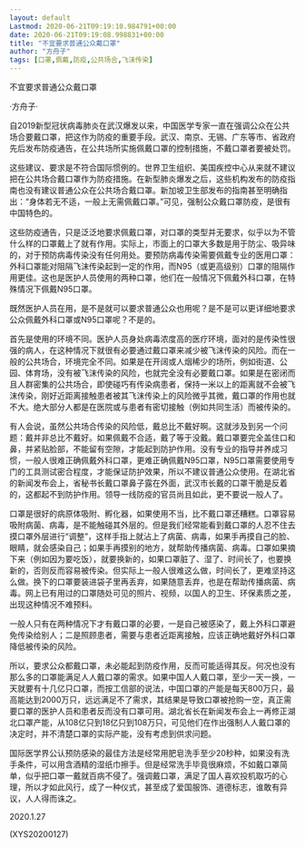 ```yaml
---
layout: default
Lastmod: 2020-06-21T09:19:10.984791+00:00
date: 2020-06-21T09:19:08.998831+00:00
title: "不宜要求普通公众戴口罩"
author: "方舟子"
tags: [口罩,佩戴,防疫,公共场合,飞沫传染]
---
```


不宜要求普通公众戴口罩

·方舟子·

自2019新型冠状病毒肺炎在武汉爆发以来，中国医学专家一直在强调公众在公共场合要戴口罩，把这作为防疫的重要手段。武汉、南京、无锡、广东等市、省政府先后发布防疫通告，在公共场所实施佩戴口罩的控制措施，不戴口罩者要被处罚。

这些建议、要求是不符合国际惯例的。世界卫生组织、美国疾控中心从来就不建议把在公共场合戴口罩作为防疫措施。在新型肺炎爆发之后，这些机构发布的防疫指南也没有建议普通公众在公共场合戴口罩。新加坡卫生部发布的指南甚至明确指出：“身体若无不适，一般上无需佩戴口罩。”可见，强制公众戴口罩防疫，是很有中国特色的。

这些防疫通告，只是泛泛地要求佩戴口罩，对口罩的类型并无要求，似乎以为不管什么样的口罩戴上了就有作用。实际上，市面上的口罩大多数是用于防尘、吸异味的，对于预防病毒传染没有任何用处。要预防病毒传染需要佩戴专业的医用口罩：外科口罩能对阻隔飞沫传染起到一定的作用，而N95（或更高级别）口罩的阻隔作用更佳。这也是医护人员使用的两种口罩，他们在一般情况下佩戴外科口罩，在特殊情况下佩戴N95口罩。

既然医护人员在用，是不是就可以要求普通公众也用呢？是不是可以更详细地要求公众佩戴外科口罩或N95口罩呢？不是的。

首先是使用的环境不同。医护人员身处病毒浓度高的医疗环境，面对的是传染性很强的病人，在这种情况下就很有必要通过戴口罩来减少被飞沫传染的风险。而在一般的公共场合，环境完全不同。如果是在开阔或人烟稀少的场所，例如街道、公园、体育场，没有被飞沫传染的风险，也就完全没有必要戴口罩。如果是在密闭而且人群密集的公共场合，即使碰巧有传染病患者，保持一米以上的距离就不会被飞沫传染，刚好近距离接触患者被其飞沫传染上的风险微乎其微，戴口罩的作用也就不大。绝大部分人都是在医院或与患者有密切接触（例如共同生活）而被传染的。

有人会说，虽然公共场合传染的风险低，戴总比不戴好啊。这就涉及到另一个问题：戴并非总比不戴好。如果佩戴不合适，戴了等于没戴。戴口罩要完全盖住口和鼻，并紧贴脸部，不能留有空隙，才能起到防护作用。没有专业的指导并养成习惯，一般人很难正确佩戴外科口罩，更难正确佩戴N95口罩，N95口罩需要使用专门的工具测试密合程度，才能保证防护效果，所以不建议普通公众使用。在湖北省的新闻发布会上，省秘书长戴口罩鼻子露在外面，武汉市长戴的口罩干脆是反着的，这都起不到防护作用。领导一线防疫的官员尚且如此，更不要说一般人了。

口罩是很好的病原体吸附、孵化器，如果使用不当，比不戴口罩还糟糕。口罩容易吸附病菌、病毒，是不能触碰其外层的。但是我们经常能看到戴口罩的人忍不住去摸口罩外层进行“调整”，这样手指上就沾上了病菌、病毒，如果手再摸自己的脸、眼睛，就会感染自己；如果手再摸别的地方，就帮助传播病菌、病毒。口罩如果摘下来（例如因为要吃饭），就要换新的，如果口罩脏了、湿了、时间长了，也要换新的，否则反而容易被传染。但实际上一般人很难这么做，时间长了，更难坚持这么做。换下的口罩要装进袋子里再丢弃，如果随意丢弃，也是在帮助传播病菌、病毒。网上已有用过的口罩随处可见的照片、视频，以国人的卫生、环保素质之差，出现这种情况不难预料。

一般人只有在两种情况下才有戴口罩的必要，一是自己被感染了，戴上外科口罩避免传染给别人；二是照顾患者，需要与患者近距离接触，应该正确地戴好外科口罩降低被传染的风险。

所以，要求公众都戴口罩，未必能起到防疫作用，反而可能适得其反。何况也没有那么多的口罩能满足人人戴口罩的需求。如果中国人人戴口罩，至少一天一换，一天就要有十几亿只口罩，而按工信部的说法，中国口罩的产能是每天800万只，最高能达到2000万只，远远满足不了需求，其结果是导致口罩被抢购一空，真正需要口罩的医护人员和患者反而没有口罩可用。湖北省长在新闻发布会上一再修正湖北口罩产能，从108亿只到18亿只到108万只，可见他们在作出强制人人戴口罩的决定时，并不清楚口罩的实际产能，没有考虑到供求问题。

国际医学界公认预防感染的最佳方法是经常用肥皂洗手至少20秒种，如果没有洗手条件，可以用含酒精的湿纸巾擦手。但是经常洗手毕竟很麻烦，不如戴口罩简单，似乎把口罩一戴就百病不侵了。强调戴口罩，满足了国人喜欢投机取巧的心理，所以才如此风行，成了一种仪式，甚至成了爱国服饰、道德标志，谁敢有异议，人人得而诛之。

2020.1.27

(XYS20200127)

